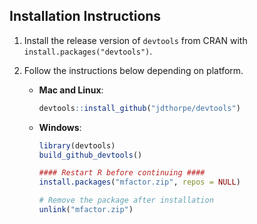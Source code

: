 
## Installation Instructions

1. Install the release version of `devtools` from CRAN with `install.packages("devtools")`.

2. Follow the instructions below depending on platform.

    * **Mac and Linux**:

        ```R
        devtools::install_github("jdthorpe/devtools")
        ```

    * **Windows**:

        ```R
        library(devtools)
        build_github_devtools()

        #### Restart R before continuing ####
        install.packages("mfactor.zip", repos = NULL)

        # Remove the package after installation
        unlink("mfactor.zip")
        ```

